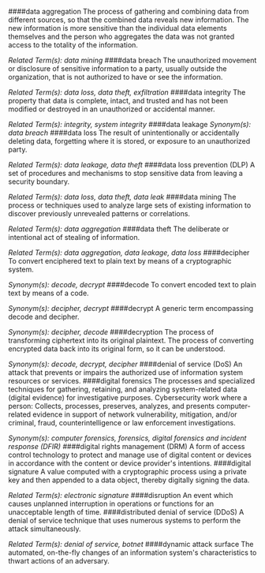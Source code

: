 ####data aggregation
The process of gathering and combining data from different sources, so that the combined data reveals new information. The new information is more sensitive than the individual data elements themselves and the person who aggregates the data was not granted access to the totality of the information.

*Related Term(s): data mining*
####data breach
The unauthorized movement or disclosure of sensitive information to a party, usually outside the organization, that is not authorized to have or see the information.

*Related Term(s): data loss, data theft, exfiltration*
####data integrity
The property that data is complete, intact, and trusted and has not been modified or destroyed in an unauthorized or accidental manner.

*Related Term(s): integrity, system integrity*
####data leakage
*Synonym(s): data breach*
####data loss
The result of unintentionally or accidentally deleting data, forgetting where it is stored, or exposure to an unauthorized party.

*Related Term(s): data leakage, data theft*
####data loss prevention (DLP)
A set of procedures and mechanisms to stop sensitive data from leaving a security boundary.

*Related Term(s): data loss, data theft, data leak*
####data mining
The process or techniques used to analyze large sets of existing information to discover previously unrevealed patterns or correlations.

*Related Term(s): data aggregation*
####data theft
The deliberate or intentional act of stealing of information.

*Related Term(s): data aggregation, data leakage, data loss*
####decipher
To convert enciphered text to plain text by means of a cryptographic system.

*Synonym(s): decode, decrypt*
####decode
To convert encoded text to plain text by means of a code.

*Synonym(s): decipher, decrypt*
####decrypt
A generic term encompassing decode and decipher.

*Synonym(s): decipher, decode*
####decryption
The process of transforming ciphertext into its original plaintext. The process of converting encrypted data back into its original form, so it can be understood.

*Synonym(s): decode, decrypt, decipher*
####denial of service (DoS)
An attack that prevents or impairs the authorized use of information system resources or services.
####digital forensics
The processes and specialized techniques for gathering, retaining, and analyzing system-related data (digital evidence) for investigative purposes. Cybersecurity work where a person: Collects, processes, preserves, analyzes, and presents computer-related evidence in support of network vulnerability, mitigation, and/or criminal, fraud, counterintelligence or law enforcement investigations.

*Synonym(s): computer forensics, forensics, digital forensics and incident response (DFIR)*
####digital rights management (DRM)
A form of access control technology to protect and manage use of digital content or devices in accordance with the content or device provider's intentions.
####digital signature
A value computed with a cryptographic process using a private key and then appended to a data object, thereby digitally signing the data.

*Related Term(s): electronic signature*
####disruption
An event which causes unplanned interruption in operations or functions for an unacceptable length of time.
####distributed denial of service (DDoS)
A denial of service technique that uses numerous systems to perform the attack simultaneously.

*Related Term(s): denial of service, botnet*
####dynamic attack surface
The automated, on-the-fly changes of an information system's characteristics to thwart actions of an adversary.